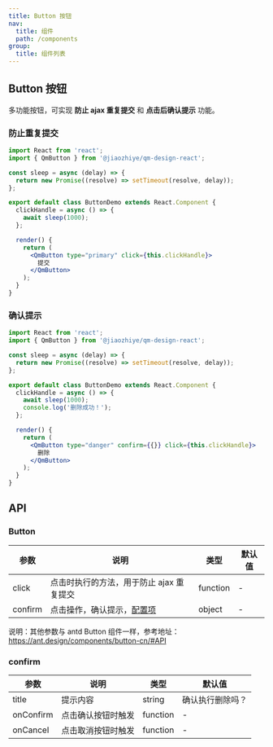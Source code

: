 ```yaml
---
title: Button 按钮
nav:
  title: 组件
  path: /components
group:
  title: 组件列表
---
```


## Button 按钮

多功能按钮，可实现 **防止 ajax 重复提交** 和 **点击后确认提示** 功能。

### 防止重复提交

```jsx
import React from 'react';
import { QmButton } from '@jiaozhiye/qm-design-react';

const sleep = async (delay) => {
  return new Promise((resolve) => setTimeout(resolve, delay));
};

export default class ButtonDemo extends React.Component {
  clickHandle = async () => {
    await sleep(1000);
  };

  render() {
    return (
      <QmButton type="primary" click={this.clickHandle}>
        提交
      </QmButton>
    );
  }
}
```

### 确认提示

```jsx
import React from 'react';
import { QmButton } from '@jiaozhiye/qm-design-react';

const sleep = async (delay) => {
  return new Promise((resolve) => setTimeout(resolve, delay));
};

export default class ButtonDemo extends React.Component {
  clickHandle = async () => {
    await sleep(1000);
    console.log('删除成功！');
  };

  render() {
    return (
      <QmButton type="danger" confirm={{}} click={this.clickHandle}>
        删除
      </QmButton>
    );
  }
}
```

## API

### Button

| 参数    | 说明                                     | 类型     | 默认值 |
| ------- | ---------------------------------------- | -------- | ------ |
| click   | 点击时执行的方法，用于防止 ajax 重复提交 | function | -      |
| confirm | 点击操作，确认提示，[配置项](#confirm)   | object   | -      |

说明：其他参数与 antd Button 组件一样，参考地址：https://ant.design/components/button-cn/#API

### confirm

| 参数      | 说明               | 类型     | 默认值           |
| --------- | ------------------ | -------- | ---------------- |
| title     | 提示内容           | string   | 确认执行删除吗？ |
| onConfirm | 点击确认按钮时触发 | function | -                |
| onCancel  | 点击取消按钮时触发 | function | -                |
